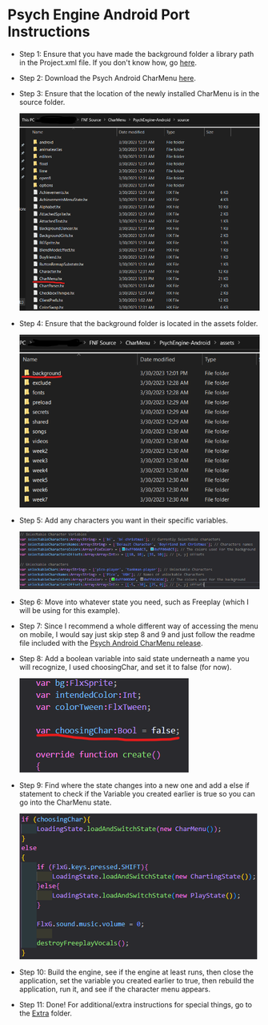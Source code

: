 # Psych Engine Android Port Instructions

-   Step 1: Ensure that you have made the background folder a library path in the Project.xml file. If you don't know how, go [here](../../../Main%20Assets%20Needed/).
-   Step 2: Download the Psych Android CharMenu [here](../../../CharMenuFiles/CharMenu-PsychAndroid.hx).
-   Step 3: Ensure that the location of the newly installed CharMenu is in the source folder.

    ![Image of Source Folder](./androidFolders.png)

-   Step 4: Ensure that the background folder is located in the assets folder.

    ![Image of Assets Folder](./androidBackground.png)

-   Step 5: Add any characters you want in their specific variables.

    ![Image of character variables](../Psych/characterVars.png)

-   Step 6: Move into whatever state you need, such as Freeplay (which I will be using for this example).
-   Step 7: Since I recommend a whole different way of accessing the menu on mobile, I would say just skip step 8 and 9 and just follow the readme file included with the [Psych Android CharMenu release](https://github.com/TorchTheDragon/TorchFNFExperiments/releases/tag/CharMenu-PyschAndroid).
-   Step 8: Add a boolean variable into said state underneath a name you will recognize, I used choosingChar, and set it to false (for now).

    ![Choose Character Variable](../Psych/choosingChar.png)

-   Step 9: Find where the state changes into a new one and add a else if statement to check if the Variable you created earlier is true so you can go into the CharMenu state.

    ![Changing states](../Psych/changingState.png)

-   Step 10: Build the engine, see if the engine at least runs, then close the application, set the variable you created earlier to true, then rebuild the application, run it, and see if the character menu appears.
-   Step 11: Done! For additional/extra instructions for special things, go to the [Extra](../Extra/) folder.
